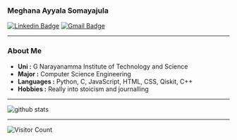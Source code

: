 

<!--
**meghanaayyala/meghanaayyala** is a ✨ _special_ ✨ repository because its `README.md` (this file) appears on your GitHub profile.

Here are some ideas to get you started:

- 🔭 I’m currently working on ...
- 🌱 I’m currently learning ...
- 👯 I’m looking to collaborate on ...
- 🤔 I’m looking for help with ...
- 💬 Ask me about ...
- 📫 How to reach me: ...
- 😄 Pronouns: ...
- ⚡ Fun fact: ...
-->
### Meghana Ayyala Somayajula

 [![Linkedin Badge](https://img.shields.io/badge/-Meghana_Ayyala_Somayajula-blue?style=flat-square&logo=Linkedin&logoColor=white&link=https://www.linkedin.com/in/meghana-ayyala-somayajula///)](https://www.linkedin.com/in/meghana-ayyala-somayajula/) 
 [![Gmail Badge](https://img.shields.io/badge/-meghanaayyalasomayajula@gmail.com-c14438?style=flat-square&logo=Gmail&logoColor=white&link=mailto:ishagupta2103@gmail.com)](mailto:meghanaayyalasomayajula@gmail.com) 
 
---------------------------------------------------------------------------------------------------------------------------------------------------------------------------------
### About Me

-  **Uni :** G Narayanamma Institute of Technology and Science
-  **Major :** Computer Science Engineering
-  **Languages :** Python, C, JavaScript, HTML, CSS, Qiskit, C++
-  **Hobbies :** Really into stoicism and journalling

---------------------------------------------------------------------------------------------------------------------------------------------------------------------------------

![github stats](https://github-readme-stats.vercel.app/api?username=meghanaayyala&show_icons=true)

---------------------------------------------------------------------------------------------------------------------------------------------------------------------------------

![Visitor Count](https://profile-counter.glitch.me/{meghanaayyala}/count.svg)
